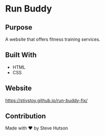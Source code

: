 # Run Buddy

## Purpose
A website that offers fitness training services.

## Built With
* HTML
* CSS

## Website
https://stivstoy.github.io/run-buddy-fix/

## Contribution
Made with ❤️ by Steve Hutson
